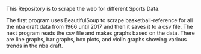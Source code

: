 This Repository is to scrape the web for different Sports Data.

The first program uses BeautifulSoup to scrape basketball-reference for all the nba draft data from 1966 until 2017 and then it saves it to a csv file. The next program reads the csv file and makes graphs based on the data. There are line graphs, bar graphs, box plots, and violin graphs showing various trends in the nba draft.
